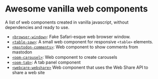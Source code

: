 # Awesome vanilla web components

A list of web components created in vanilla javascript, without dependencies and ready to use.

- [`<browser-window>`](https://github.com/zachleat/browser-window): Fake Safari-esque web browser window.
- [`<table-saw>`](https://github.com/zachleat/browser-window): A small web component for responsive `<table>` elements.
- [`<mastodon-comments>`](https://github.com/oom-components/mastodon-comments): Web component to show comments from mastodon
- [`<oom-carousel>`](https://github.com/oom-components/carousel): Web component to create carousels
- [`<oom-tab>`](https://github.com/oom-components/tab): A tab panel component
- [`<webcare-webshare>`](https://github.com/zachleat/webcare-webshare) Web component that uses the Web Share API to share a web site
